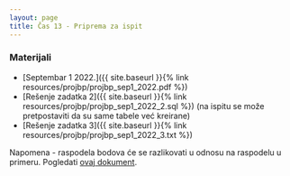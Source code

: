 ```yaml
---
layout: page
title: Čas 13 - Priprema za ispit
---
```


### Materijali

- [Septembar 1 2022.]({{ site.baseurl }}{% link resources/projbp/projbp_sep1_2022.pdf %})
- [Rešenje zadatka 2]({{ site.baseurl }}{% link resources/projbp/projbp_sep1_2022_2.sql %}) (na ispitu se može pretpostaviti da su same tabele već kreirane)
- [Rešenje zadatka 3]({{ site.baseurl }}{% link resources/projbp/projbp_sep1_2022_3.txt %})

Napomena - raspodela bodova će se razlikovati u odnosu na raspodelu u primeru. Pogledati [ovaj dokument](https://poincare.matf.bg.ac.rs/~smalkov/files/pbp.r273.2023/public/Ispit%202023.2024.pdf).
